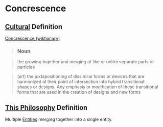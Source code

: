 # Concrescence

## [Cultural](./culture.md) Definition

<a href="http://en.wiktionary.org/wiki/concrescence" target="_blank">Concrescence (wiktionary)</a>

> ### Noun

> the growing together and merging of like or unlike separate parts or particles

> (art) the juxtapositioning of dissimilar forms or devices that are harmonized at their point of intersection into hybrid transitional shapes or designs. Any emphasis or modification of these transitional forms that are used in the creation of designs and new forms

## [This Philosophy](./this-philosophy.md) Definition

Multiple [Entities](./entity.md) merging together into a single entity.
